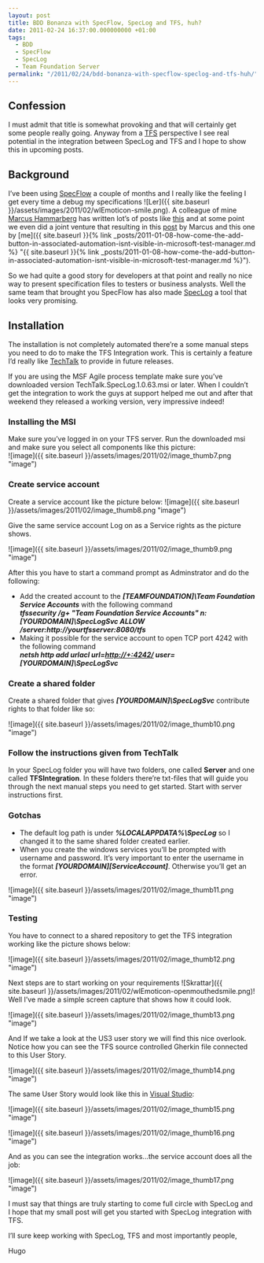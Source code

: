 ```yaml
---
layout: post
title: BDD Bonanza with SpecFlow, SpecLog and TFS, huh?
date: 2011-02-24 16:37:00.000000000 +01:00
tags:
  - BDD
  - SpecFlow
  - SpecLog
  - Team Foundation Server
permalink: "/2011/02/24/bdd-bonanza-with-specflow-speclog-and-tfs-huh/"
---
```


## Confession

I must admit that title is somewhat provoking and that will certainly get some people really going. Anyway from a [TFS](http://msdn.microsoft.com/en-us/vstudio/ff637362 "TFS") perspective I see real potential in the integration between SpecLog and TFS and I hope to show this in upcoming posts.

## Background

I’ve been using [SpecFlow](http://specflow.org/ "SpecFlow") a couple of months and I really like the feeling I get every time a debug my specifications ![Ler]({{ site.baseurl }}/assets/images/2011/02/wlEmoticon-smile.png). A colleague of mine [Marcus Hammarberg](http://www.marcusoft.net "Marcus Hammarberg") has written lot’s of posts like [this](http://www.marcusoft.net/2011/02/specification-by-example-with.html "http://www.marcusoft.net/2011/02/specification-by-example-with.html") and at some point we even did a joint venture that resulting in this [post](http://www.marcusoft.net/2011/01/specification-by-example-with-specflow.html "http://www.marcusoft.net/2011/01/specification-by-example-with-specflow.html") by Marcus and this one by [me]({{ site.baseurl }}{% link _posts/2011-01-08-how-come-the-add-button-in-associated-automation-isnt-visible-in-microsoft-test-manager.md %} "{{ site.baseurl }}{% link _posts/2011-01-08-how-come-the-add-button-in-associated-automation-isnt-visible-in-microsoft-test-manager.md %}").

So we had quite a good story for developers at that point and really no nice way to present specification files to testers or business analysts. Well the same team that brought you SpecFlow has also made [SpecLog](http://www.speclog.net/ "SpecLog") a tool that looks very promising.

## Installation

The installation is not completely automated there’re a some manual steps you need to do to make the TFS Integration work. This is certainly a feature I’d really like [TechTalk](http://www.techtalk.at/ "TechTalk") to provide in future releases.

If you are using the MSF Agile process template make sure you’ve downloaded version TechTalk.SpecLog.1.0.63.msi or later. When I couldn’t get the integration to work the guys at support helped me out and after that weekend they released a working version, very impressive indeed!

### Installing the MSI

Make sure you’ve logged in on your TFS server. Run the downloaded msi and make sure you select all components like this picture:  
 ![image]({{ site.baseurl }}/assets/images/2011/02/image_thumb7.png "image")

### Create service account

Create a service account like the picture below: ![image]({{ site.baseurl }}/assets/images/2011/02/image_thumb8.png "image")

Give the same service account Log on as a Service rights as the picture shows.

![image]({{ site.baseurl }}/assets/images/2011/02/image_thumb9.png "image")

After this you have to start a command prompt as Adminstrator and do the following:

- Add the created account to the _**[TEAMFOUNDATION]\Team Foundation Service Accounts**_ with the following command  
  _**tfssecurity /g+ "Team Foundation Service Accounts" n:[YOURDOMAIN]\SpecLogSvc ALLOW /server:http://yourtfsserver:8080/tfs**_
- Making it possible for the service account to open TCP port 4242 with the following command  
  _**netsh http add urlacl url=[http://+:4242/](http://+:4242/) user=[YOURDOMAIN]\SpecLogSvc**_

### Create a shared folder

Create a shared folder that gives _**[YOURDOMAIN]\SpecLogSvc**_ contribute rights to that folder like so:

![image]({{ site.baseurl }}/assets/images/2011/02/image_thumb10.png "image")

### Follow the instructions given from TechTalk

In your SpecLog folder you will have two folders, one called **Server** and one called **TFSIntegration**. In these folders there’re txt-files that will guide you through the next manual steps you need to get started. Start with server instructions first.

### Gotchas

- The default log path is under _**%LOCALAPPDATA%\SpecLog**_ so I changed it to the same shared folder created earlier.
- When you create the windows services you’ll be prompted with username and password. It’s very important to enter the username in the format _**[YOURDOMAIN]\[ServiceAccount]**_. Otherwise you’ll get an error.

![image]({{ site.baseurl }}/assets/images/2011/02/image_thumb11.png "image")

### Testing

You have to connect to a shared repository to get the TFS integration working like the picture shows below:

![image]({{ site.baseurl }}/assets/images/2011/02/image_thumb12.png "image")

Next steps are to start working on your requirements ![Skrattar]({{ site.baseurl }}/assets/images/2011/02/wlEmoticon-openmouthedsmile.png)! Well I’ve made a simple screen capture that shows how it could look.

![image]({{ site.baseurl }}/assets/images/2011/02/image_thumb13.png "image")

And If we take a look at the US3 user story we will find this nice overlook. Notice how you can see the TFS source controlled Gherkin file connected to this User Story.

![image]({{ site.baseurl }}/assets/images/2011/02/image_thumb14.png "image")

The same User Story would look like this in [Visual Studio](http://www.microsoft.com/visualstudio/en-us "Visual Studio"):

![image]({{ site.baseurl }}/assets/images/2011/02/image_thumb15.png "image")

![image]({{ site.baseurl }}/assets/images/2011/02/image_thumb16.png "image")

And as you can see the integration works...the service account does all the job:

![image]({{ site.baseurl }}/assets/images/2011/02/image_thumb17.png "image")

I must say that things are truly starting to come full circle with SpecLog and I hope that my small post will get you started with SpecLog integration with TFS.

I’ll sure keep working with SpecLog, TFS and most importantly people,

Hugo

